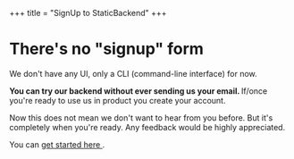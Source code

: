 +++
title			= "SignUp to StaticBackend"
+++

<div class="max-w-full lg:max-w-lg xl:max-w-xl mx-auto py-12">
	<div class="text-center">
		<h1 class="text-5xl">
			There's no "signup" form
		</h1>
	</div>
	<p class="text-3xl">
		We don't have any UI, only a CLI (command-line interface) for now.
	</p>
	<p>
		<strong>
		You can try our backend without ever sending us your email.
		</strong> 
		If/once you're ready to use us in product you create your account.
	</p>
	<p>
		Now this does not mean we don't want to hear from you before. But it's 
		completely when you're ready. Any feedback would be highly appreciated.		
	</p>
	<p>
		You can 
		<a href="/getting-started" class="">
			get started here			
		</a>.
	</p>
</div>